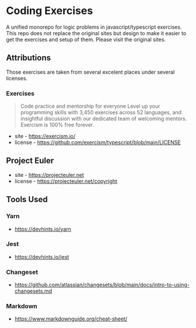 # Coding Exercises

A unified monorepo for logic problems in javascript/typescript exercises. This repo does not replace the original sites but design to make it easier to get the exercises and setup of them. Please visit the original sites.

## Attributions

Those exercises are taken from several excelent places under several licenses. 

### Exercises

> Code practice and mentorship for everyone Level up your programming skills with 3,450 exercises across 52 languages, and insightful discussion with our dedicated team of welcoming mentors. Exercism is 100% free forever.

* site - https://exercism.io/
* license - https://github.com/exercism/typescript/blob/main/LICENSE

## Project Euler

* site - https://projecteuler.net
* license - https://projecteuler.net/copyright

## Tools Used 

### Yarn

* https://devhints.io/yarn

### Jest

* https://devhints.io/jest

### Changeset

* https://github.com/atlassian/changesets/blob/main/docs/intro-to-using-changesets.md

### Markdown

* https://www.markdownguide.org/cheat-sheet/
